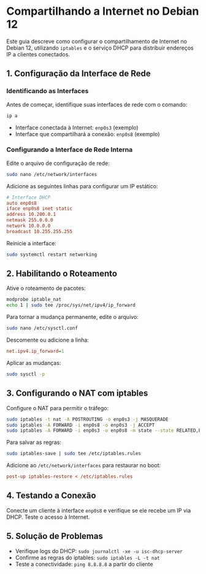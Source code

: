 # Compartilhando a Internet no Debian 12

Este guia descreve como configurar o compartilhamento de Internet no Debian 12, utilizando `iptables` 
e o serviço DHCP para distribuir endereços IP a clientes conectados.

## 1. Configuração da Interface de Rede

### Identificando as Interfaces
Antes de começar, identifique suas interfaces de rede com o comando:
```sh
ip a
```
- Interface conectada à Internet: `enp0s3` (exemplo)
- Interface que compartilhará a conexão: `enp0s8` (exemplo)

### Configurando a Interface de Rede Interna
Edite o arquivo de configuração de rede:
```sh
sudo nano /etc/network/interfaces
```
Adicione as seguintes linhas para configurar um IP estático:
```ini
# Interface DHCP
auto enp0s8
iface enp0s8 inet static
address 10.200.0.1
netmask 255.0.0.0
network 10.0.0.0
broadcast 10.255.255.255
```
Reinicie a interface:
```sh
sudo systemctl restart networking
```

## 2. Habilitando o Roteamento
Ative o roteamento de pacotes:
```sh
modprobe iptable_nat 
echo 1 | sudo tee /proc/sys/net/ipv4/ip_forward
```
Para tornar a mudança permanente, edite o arquivo:
```sh
sudo nano /etc/sysctl.conf
```
Descomente ou adicione a linha:
```ini
net.ipv4.ip_forward=1
```
Aplicar as mudanças:
```sh
sudo sysctl -p
```

## 3. Configurando o NAT com iptables
Configure o NAT para permitir o tráfego:
```sh
sudo iptables -t nat -A POSTROUTING -o enp0s3 -j MASQUERADE
sudo iptables -A FORWARD -i enp0s8 -o enp0s3 -j ACCEPT
sudo iptables -A FORWARD -i enp0s3 -o enp0s8 -m state --state RELATED,ESTABLISHED -j ACCEPT
```
Para salvar as regras:
```sh
sudo iptables-save | sudo tee /etc/iptables.rules
```
Adicione ao `/etc/network/interfaces` para restaurar no boot:
```ini
post-up iptables-restore < /etc/iptables.rules
```

## 4. Testando a Conexão
Conecte um cliente à interface `enp0s8` e verifique se ele recebe um IP via DHCP. Teste o acesso à Internet.

## 5. Solução de Problemas
- Verifique logs do DHCP: `sudo journalctl -xe -u isc-dhcp-server`
- Confirme as regras do iptables: `sudo iptables -L -t nat`
- Teste a conectividade: `ping 8.8.8.8` a partir do cliente




